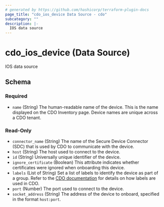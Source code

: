 ```yaml
---
# generated by https://github.com/hashicorp/terraform-plugin-docs
page_title: "cdo_ios_device Data Source - cdo"
subcategory: ""
description: |-
  IOS data source
---
```


# cdo_ios_device (Data Source)

IOS data source



<!-- schema generated by tfplugindocs -->
## Schema

### Required

- `name` (String) The human-readable name of the device. This is the name displayed on the CDO Inventory page. Device names are unique across a CDO tenant.

### Read-Only

- `connector_name` (String) The name of the Secure Device Connector (SDC) that is used by CDO to communicate with the device.
- `host` (String) The host used to connect to the device.
- `id` (String) Universally unique identifier of the device.
- `ignore_certificate` (Boolean) This attribute indicates whether certificates were ignored when onboarding this device.
- `labels` (List of String) Set a list of labels to identify the device as part of a group. Refer to the [CDO documentation](https://docs.defenseorchestrator.com/t-applying-labels-to-devices-and-objects.html#!c-labels-and-filtering.html) for details on how labels are used in CDO.
- `port` (Number) The port used to connect to the device.
- `socket_address` (String) The address of the device to onboard, specified in the format `host:port`.
